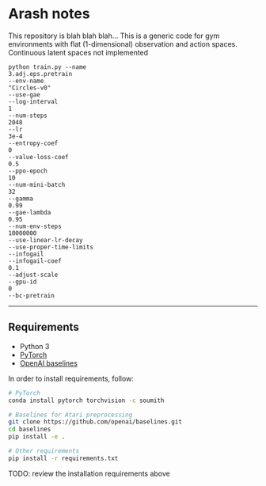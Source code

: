 # Arash notes
This repository is blah blah blah... This is a generic code for gym environments with flat (1-dimensional) observation and action spaces.
Continuous latent spaces not implemented

```
python train.py --name
3.adj.eps.pretrain
--env-name
"Circles-v0"
--use-gae
--log-interval
1
--num-steps
2048
--lr
3e-4
--entropy-coef
0
--value-loss-coef
0.5
--ppo-epoch
10
--num-mini-batch
32
--gamma
0.99
--gae-lambda
0.95
--num-env-steps
10000000
--use-linear-lr-decay
--use-proper-time-limits
--infogail
--infogail-coef
0.1
--adjust-scale
--gpu-id
0
--bc-pretrain
```

---

## Requirements

* Python 3
* [PyTorch](http://pytorch.org/)
* [OpenAI baselines](https://github.com/openai/baselines)

In order to install requirements, follow:

```bash
# PyTorch
conda install pytorch torchvision -c soumith

# Baselines for Atari preprocessing
git clone https://github.com/openai/baselines.git
cd baselines
pip install -e .

# Other requirements
pip install -r requirements.txt
```

TODO: review the installation requirements above
